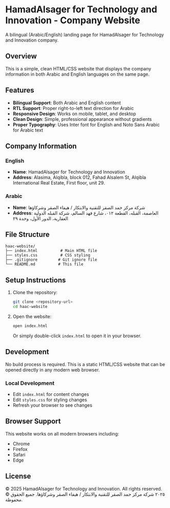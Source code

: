 # HamadAlsager for Technology and Innovation - Company Website

A bilingual (Arabic/English) landing page for HamadAlsager for Technology and Innovation company.

## Overview

This is a simple, clean HTML/CSS website that displays the company information in both Arabic and English languages on the same page.

## Features

- **Bilingual Support**: Both Arabic and English content
- **RTL Support**: Proper right-to-left text direction for Arabic
- **Responsive Design**: Works on mobile, tablet, and desktop
- **Clean Design**: Simple, professional appearance without gradients
- **Proper Typography**: Uses Inter font for English and Noto Sans Arabic for Arabic text

## Company Information

### English
- **Name**: HamadAlsager for Technology and Innovation
- **Address**: Alasima, Alqibla, block 012, Fahad Alsalem St, Alqibla International Real Estate, First floor, unit 29.

### Arabic
- **Name**: شركة مركز حمد الصقر للتقنية والابتكار / هيفاء الصقر وشركاؤها
- **Address**: العاصمة، القبله، القطعة ٠١٢، شارع فهد السالم، شركة القبله الدولية العقارية، الدور الأول، وحدة ٢٩

## File Structure

```
haac-website/
├── index.html          # Main HTML file
├── styles.css          # CSS styling
├── .gitignore         # Git ignore file
└── README.md          # This file
```

## Setup Instructions

1. Clone the repository:
   ```bash
   git clone <repository-url>
   cd haac-website
   ```

2. Open the website:
   ```bash
   open index.html
   ```
   Or simply double-click `index.html` to open it in your browser.

## Development

No build process is required. This is a static HTML/CSS website that can be opened directly in any modern web browser.

### Local Development
- Edit `index.html` for content changes
- Edit `styles.css` for styling changes
- Refresh your browser to see changes

## Browser Support

This website works on all modern browsers including:
- Chrome
- Firefox
- Safari
- Edge

## License

© 2025 HamadAlsager for Technology and Innovation. All rights reserved.
© ٢٠٢٥ شركة مركز حمد الصقر للتقنية والابتكار / هيفاء الصقر وشركاؤها. جميع الحقوق محفوظة.
